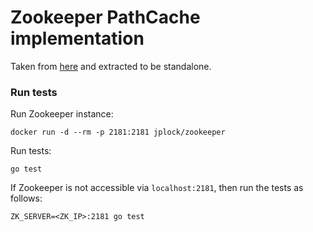 # Zookeeper PathCache implementation

Taken from [here](https://github.com/skynetservices/zkmanager) and extracted to be standalone.


### Run tests

Run Zookeeper instance:
```
docker run -d --rm -p 2181:2181 jplock/zookeeper
```

Run tests:

```
go test
```

If Zookeeper is not accessible via `localhost:2181`, then run the tests as follows:

```
ZK_SERVER=<ZK_IP>:2181 go test
```
